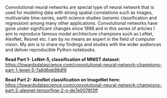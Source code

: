 Convolutional neural networks are special type of neural network that is used for modeling data with strong spatial correlations such as images, multivariate time-series, earth science studies (seismic classification and regression) among many other applications. Convolutional networks have gone under significant changes since 1998 and in this series of articles I aim to reproduce famous model architecture champions such as LeNet, AlexNet, Resnet etc. I am by no means an expert in the field of computer vision. My aim is to share my findings and studies with the wider audiences and deliver reproducible Python notebooks.

**Read Part 1- LeNet-5, classification of MNIST dataset:** https://towardsdatascience.com/convolutional-neural-network-champions-part-1-lenet-5-7a8d6eb98df6

**Read Part 2- AlexNet classification on ImageNet here:** https://towardsdatascience.com/convolutional-neural-network-champions-part-2-alexnet-tensorflow-2-x-de7e0076f3ff

